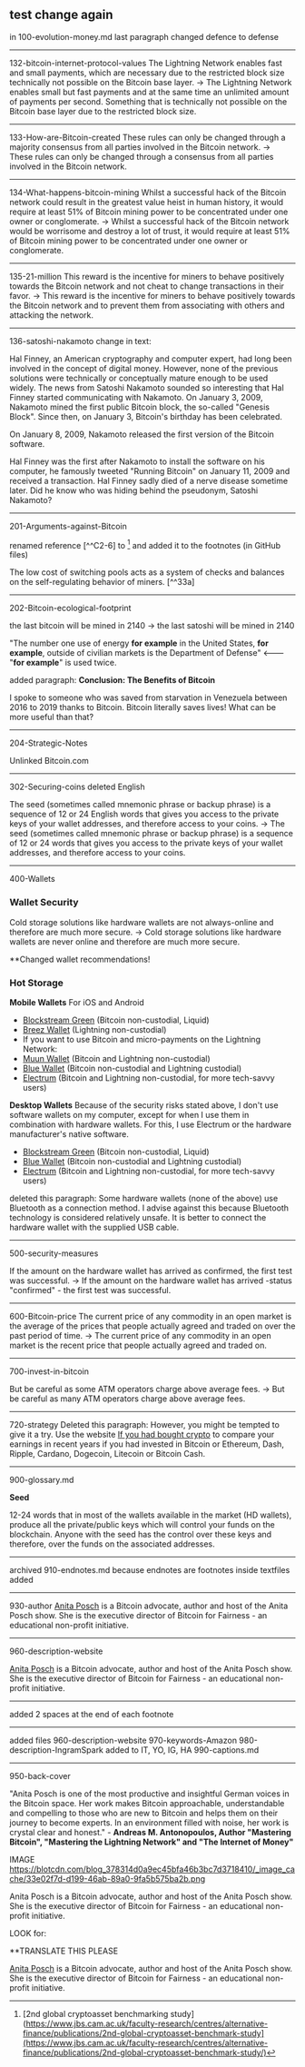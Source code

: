 test change again
----
in 100-evolution-money.md last paragraph changed defence to defense

----
132-bitcoin-internet-protocol-values
The Lightning Network enables fast and small payments, which are necessary due to the restricted block size technically not possible on the Bitcoin base layer.
->
The Lightning Network enables small but fast payments and at the same time an unlimited amount of payments per second. Something that is technically not possible on the Bitcoin base layer due to the restricted block size.

----
133-How-are-Bitcoin-created
These rules can only be changed through a majority consensus from all parties involved in the Bitcoin network.
->
These rules can only be changed through a consensus from all parties involved in the Bitcoin network.

----
134-What-happens-bitcoin-mining
Whilst a successful hack of the Bitcoin network could result in the greatest value heist in human history, it would require at least 51% of Bitcoin mining power to be concentrated under one owner or conglomerate.
->
Whilst a successful hack of the Bitcoin network would be worrisome and destroy a lot of trust, it would require at least 51% of Bitcoin mining power to be concentrated under one owner or conglomerate.

----
135-21-million
This reward is the incentive for miners to behave positively towards the Bitcoin network and not cheat to change transactions in their favor.
->
This reward is the incentive for miners to behave positively towards the Bitcoin network and to prevent them from associating with others and attacking the network.

----
136-satoshi-nakamoto change in text:

Hal Finney, an American cryptography and computer expert, had long been involved in the concept of digital money. However, none of the previous solutions were technically or conceptually mature enough to be used widely. The news from Satoshi Nakamoto sounded so interesting that Hal Finney started communicating with Nakamoto. On January 3, 2009, Nakamoto mined the first public Bitcoin block, the so-called "Genesis Block". Since then, on January 3, Bitcoin's birthday has been celebrated. 

On January 8, 2009, Nakamoto released the first version of the Bitcoin software. 

Hal Finney was the first after Nakamoto to install the software on his computer, he famously tweeted "Running Bitcoin" on January 11, 2009 and received a transaction. Hal Finney sadly died of a nerve disease sometime later. Did he know who was hiding behind the pseudonym, Satoshi Nakamoto?

---
201-Arguments-against-Bitcoin

renamed reference [^^C2-6] to [^33a] and added it to the footnotes (in GitHub files)

The low cost of switching pools acts as a system of checks and balances on the self-regulating behavior of miners. [^^33a]

[^33a]: [2nd global cryptoasset benchmarking study](https://www.jbs.cam.ac.uk/faculty-research/centres/alternative-finance/publications/2nd-global-cryptoasset-benchmark-study](https://www.jbs.cam.ac.uk/faculty-research/centres/alternative-finance/publications/2nd-global-cryptoasset-benchmark-study/)

---

202-Bitcoin-ecological-footprint

the last bitcoin will be mined in 2140 -> the last satoshi will be mined in 2140

"The number one use of energy **for example** in the United States, **for example**, outside of civilian markets is the Department of Defense" <--- "**for example**" is used twice.

added paragraph:
**Conclusion: The Benefits of Bitcoin**

I spoke to someone who was saved from starvation in Venezuela between 2016 to 2019 thanks to Bitcoin. Bitcoin literally saves lives! What can be more useful than that?

---
204-Strategic-Notes

Unlinked Bitcoin.com

---
302-Securing-coins
deleted English

The seed (sometimes called mnemonic phrase or backup phrase) is a sequence of 12 or 24 English words that gives you access to the private keys of your wallet addresses, and therefore access to your coins. -> 
The seed (sometimes called mnemonic phrase or backup phrase) is a sequence of 12 or 24 words that gives you access to the private keys of your wallet addresses, and therefore access to your coins. 

----
400-Wallets

### Wallet Security
Cold storage solutions like hardware wallets are not always-online and therefore are much more secure.
->
Cold storage solutions like hardware wallets are never online and therefore are much more secure.

**Changed wallet recommendations!

### Hot Storage

**Mobile Wallets**
For iOS and Android
* [Blockstream Green](https://blockstream.com/green/) (Bitcoin non-custodial, Liquid)
* [Breez Wallet](https://breez.technology/) (Lightning non-custodial)
* If you want to use Bitcoin and micro-payments on the Lightning Network:
* [Muun Wallet](https://muun.com/) (Bitcoin and Lightning non-custodial)
* [Blue Wallet](https://bluewallet.io/) (Bitcoin non-custodial and Lightning custodial)
* [Electrum](https://electrum.org) (Bitcoin and Lightning non-custodial, for more tech-savvy users)

**Desktop Wallets**
Because of the security risks stated above, I don't use software wallets on my computer, except for when I use them in combination with hardware wallets. For this, I use Electrum or the hardware manufacturer's native software.

* [Blockstream Green](https://blockstream.com/green/) (Bitcoin non-custodial, Liquid)
* [Blue Wallet](https://bluewallet.io/) (Bitcoin non-custodial and Lightning custodial)
* [Electrum](https://electrum.org) (Bitcoin and Lightning non-custodial, for more tech-savvy users)

deleted this paragraph:
Some hardware wallets (none of the above) use Bluetooth as a connection method. I advise against this because Bluetooth technology is considered relatively unsafe. It is better to connect the hardware wallet with the supplied USB cable.

---
500-security-measures

If the amount on the hardware wallet has arrived as confirmed, the first test was successful.
->
If the amount on the hardware wallet has arrived -status "confirmed" - the first test was successful.

---
600-Bitcoin-price
The current price of any commodity in an open market is the average of the prices that people actually agreed and traded on over the past period of time.
->
The current price of any commodity in an open market is the recent price that people actually agreed and traded on.


---
700-invest-in-bitcoin

But be careful as some ATM operators charge above average fees.
->
But be careful as many ATM operators charge above average fees.

---
720-strategy
Deleted this paragraph:
However, you might be tempted to give it a try. Use the website [If you had bought crypto](https://ifyouhadboughtcrypto.com/) to compare your earnings in recent years if you had invested in Bitcoin or Ethereum, Dash, Ripple, Cardano, Dogecoin, Litecoin or Bitcoin Cash.

---

900-glossary.md

**Seed**

12-24 words that in most of the wallets available in the market (HD wallets), produce all the private/public keys which will control your funds on the blockchain. Anyone with the seed has the control over these keys and therefore, over the funds on the associated addresses.

-----

archived 910-endnotes.md because endnotes are footnotes inside textfiles
added
[^33a]: [2nd global cryptoasset benchmarking study](https://www.jbs.cam.ac.uk/faculty-research/centres/alternative-finance/publications/2nd-global-cryptoasset-benchmark-study](https://www.jbs.cam.ac.uk/faculty-research/centres/alternative-finance/publications/2nd-global-cryptoasset-benchmark-study/)  

---

930-author
[Anita Posch](https://anitaposch.com/) is a Bitcoin advocate, author and host of the Anita Posch show. She is the executive director of Bitcoin for Fairness - an educational non-profit initiative.  

---
960-description-website

[Anita Posch](https://anitaposch.com/) is a Bitcoin advocate, author and host of the Anita Posch show. She is the executive director of Bitcoin for Fairness - an educational non-profit initiative.  


----
added 2 spaces at the end of each footnote

---
added files
960-description-website
970-keywords-Amazon
980-description-IngramSpark
added to IT, YO, IG, HA 990-captions.md

---
950-back-cover

"Anita Posch is one of the most productive and insightful German voices in the Bitcoin space. Her work makes Bitcoin approachable, understandable and compelling to those who are new to Bitcoin and helps them on their journey to become experts. In an environment filled with noise, her work is crystal clear and honest." - **Andreas M. Antonopoulos, Author "Mastering Bitcoin", "Mastering the Lightning Network" and "The Internet of Money"**

IMAGE https://blotcdn.com/blog_378314d0a9ec45bfa46b3bc7d3718410/_image_cache/33e02f7d-d199-46ab-89a0-9fa5b575ba2b.png

Anita Posch is a Bitcoin advocate, author and host of the Anita Posch show. She is the executive director of Bitcoin for Fairness - an educational non-profit initiative.

LOOK for:

**TRANSLATE THIS PLEASE

[Anita Posch](https://anitaposch.com/) is a Bitcoin advocate, author and host of the Anita Posch show. She is the executive director of Bitcoin for Fairness - an educational non-profit initiative.